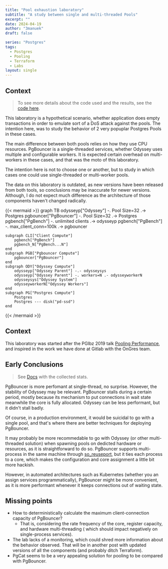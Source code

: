 ```yaml
---
title: "Pool exhaustion laboratory"
subtitle: "A study between single and multi-threaded Pools"
excerpt: ""
date: 2024-04-19
author: "3manuek"
draft: false

series: "Postgres"
tags:
  - Postgres
  - Pooling
  - Terraform
  - Labs
layout: single
---
```



## Context

>
> To see more details about the code used and the results, see the [code here](https://github.com/3manuek/exhausting_pools).
>

This laboratory is a hypothetical scenario, whether application does empty transactions
in order to emulate sort of a DoS attack against the pools. The intention here, was to 
study the behavior of 2 very popuplar Postgres Pools in these cases.

The main difference between both pools relies on how they use CPU resources. PgBouncer
is a single-threaded services, whether Odyssey uses multiple and configurable workers. It is expected certain
overhead on multi-workers in these cases, and that was the moto of this laboratory.

The intention here is not to choose one or another, but to study in which cases one could
use single-threaded or multi-worker pools. 

The data on this laboratory is outdated, as new versions have been released from both tools,
so conclusions may be inaccurate for newer versions. Although, I do not expect much difference
as the architecture of those components haven't changed radically.

{{< mermaid >}}
graph TB
    odysseyp["Odyssey"] -. Pool Size=32 .-> Postgres
    pgbouncer["PgBouncer"] -. Pool Size=32 .-> Postgres
    pgbench["PgBench"] -. unlimited clients .-> odysseyp
    pgbench["PgBench"] -. max_client_conn=100k .-> pgbouncer

    subgraph CLI["Client Compute"]
        pgbench["PgBench"]
        pgbench_N["PgBench...N"]
    end
    subgraph PGB["Pgbouncer Compute"]
        pgbouncer["PgBouncer"]
    end
    subgraph ODY["Odyssey Compute"]
        odysseyp["Odyssey Parent"] -.- odysseysys
        odysseyp["Odyssey Parent"] -. workers=N .- odysseyworkerN
        odysseysys["Odyssey System"]
        odysseyworkerN["Odyssey Workers"]
    end
    subgraph PG["Postgres Compute"]
        Postgres
        Postgres --- disk("pd-ssd")
    end
{{< /mermaid >}}

## Context 

This laboratory was started after the PGIbz 2019 talk [Pooling Performance](https://github.com/3manuek/slides/blob/master/2019/pgibz/Pooling%20Performance.pdf), and inspired in the work we have done at Gitlab with the OnGres team.

## Early Conclusions

> See [Docs](https://github.com/3manuek/exhausting_pools/doc/) with the collected stats.

PgBouncer is more perfomant at single-thread, no surprise. However, the stability of Odyssey
may be relevant. PgBouncer stalls during a certain period, mostly because its mechanism to 
put connections in wait state meanwhile the core is fully allocated. Odyssey can be less
performant, but it didn't stall badly.

Of course, in a production environment, it would be suicidal to go with a single pool, and 
that's where there are better techniques for deploying PgBouncer.

It may probably be more recommedable to go with Odyssey (or other multi-threaded solution) when
spawning pools on dedicted hardware or resources, as it is straightforward to do so. PgBouncer
supports multi-process in the same machine through [so_reuseport](https://www.pgbouncer.org/config.html#so_reuseport),
but it ties each process to a core, which makes the configuration and core assignment a little
bit more hackish.

However, in automated architectures such as Kubernetes (whether you an assign services programmatically),
PgBouncer might be more convenient, as it is more performant whenever it keeps connections out of
waiting state.

## Missing points

- How to deterministically calculate the maximum client-connection capacity of PgBouncer?
  - That is, considering the rate frequency of the core, register capacity, and hardware multi-threading ( which
    should impact negatively on single-process services).
- The lab lacks of a monitoring, which could shred more information about the behavior observed. That will be in 
  another post with updated versions of all the components (and probably ditch Terraform).
- PgCat seems to be a very appealing solution for pooling to be compared with PgBouncer.